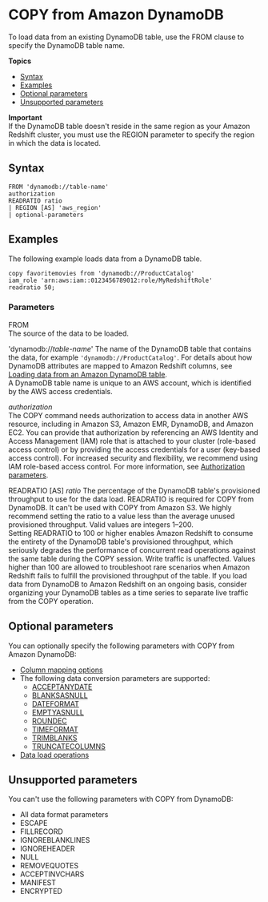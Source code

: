 # COPY from Amazon DynamoDB<a name="copy-parameters-data-source-dynamodb"></a>

To load data from an existing DynamoDB table, use the FROM clause to specify the DynamoDB table name\.

**Topics**
+ [Syntax](#copy-parameters-data-source-dynamodb-syntax)
+ [Examples](#copy-parameters-data-source-dynamodb-examples)
+ [Optional parameters](#copy-parameters-data-source-dynamodb-optional-parms)
+ [Unsupported parameters](#copy-parameters-data-source-dynamodb-unsupported-parms)

**Important**  
If the DynamoDB table doesn't reside in the same region as your Amazon Redshift cluster, you must use the REGION parameter to specify the region in which the data is located\. 

## Syntax<a name="copy-parameters-data-source-dynamodb-syntax"></a>

```
FROM 'dynamodb://table-name' 
authorization
READRATIO ratio
| REGION [AS] 'aws_region'  
| optional-parameters
```

## Examples<a name="copy-parameters-data-source-dynamodb-examples"></a>

The following example loads data from a DynamoDB table\. 

```
copy favoritemovies from 'dynamodb://ProductCatalog'
iam_role 'arn:aws:iam::0123456789012:role/MyRedshiftRole'
readratio 50;
```

### Parameters<a name="copy-parameters-data-source-dynamodb-parameters"></a>

FROM  
The source of the data to be loaded\. 

'dynamodb://*table\-name*'  <a name="copy-dynamodb"></a>
The name of the DynamoDB table that contains the data, for example `'dynamodb://ProductCatalog'`\. For details about how DynamoDB attributes are mapped to Amazon Redshift columns, see [Loading data from an Amazon DynamoDB table](t_Loading-data-from-dynamodb.md)\.  
A DynamoDB table name is unique to an AWS account, which is identified by the AWS access credentials\.

*authorization*  
The COPY command needs authorization to access data in another AWS resource, including in Amazon S3, Amazon EMR, DynamoDB, and Amazon EC2\. You can provide that authorization by referencing an AWS Identity and Access Management \(IAM\) role that is attached to your cluster \(role\-based access control\) or by providing the access credentials for a user \(key\-based access control\)\. For increased security and flexibility, we recommend using IAM role\-based access control\. For more information, see [Authorization parameters](copy-parameters-authorization.md)\.

READRATIO \[AS\] *ratio*  <a name="copy-readratio"></a>
The percentage of the DynamoDB table's provisioned throughput to use for the data load\. READRATIO is required for COPY from DynamoDB\. It can't be used with COPY from Amazon S3\. We highly recommend setting the ratio to a value less than the average unused provisioned throughput\. Valid values are integers 1–200\.  
Setting READRATIO to 100 or higher enables Amazon Redshift to consume the entirety of the DynamoDB table's provisioned throughput, which seriously degrades the performance of concurrent read operations against the same table during the COPY session\. Write traffic is unaffected\. Values higher than 100 are allowed to troubleshoot rare scenarios when Amazon Redshift fails to fulfill the provisioned throughput of the table\. If you load data from DynamoDB to Amazon Redshift on an ongoing basis, consider organizing your DynamoDB tables as a time series to separate live traffic from the COPY operation\.

## Optional parameters<a name="copy-parameters-data-source-dynamodb-optional-parms"></a>

You can optionally specify the following parameters with COPY from Amazon DynamoDB: 
+ [Column mapping options](copy-parameters-column-mapping.md)
+ The following data conversion parameters are supported:
  + [ACCEPTANYDATE](copy-parameters-data-conversion.md#copy-acceptanydate) 
  + [BLANKSASNULL](copy-parameters-data-conversion.md#copy-blanksasnull) 
  + [DATEFORMAT](copy-parameters-data-conversion.md#copy-dateformat) 
  + [EMPTYASNULL](copy-parameters-data-conversion.md#copy-emptyasnull) 
  + [ROUNDEC](copy-parameters-data-conversion.md#copy-roundec) 
  + [TIMEFORMAT](copy-parameters-data-conversion.md#copy-timeformat) 
  + [TRIMBLANKS](copy-parameters-data-conversion.md#copy-trimblanks) 
  + [TRUNCATECOLUMNS](copy-parameters-data-conversion.md#copy-truncatecolumns) 
+ [ Data load operations](copy-parameters-data-load.md)

## Unsupported parameters<a name="copy-parameters-data-source-dynamodb-unsupported-parms"></a>

You can't use the following parameters with COPY from DynamoDB: 
+ All data format parameters
+ ESCAPE
+ FILLRECORD
+ IGNOREBLANKLINES
+ IGNOREHEADER
+ NULL
+ REMOVEQUOTES
+ ACCEPTINVCHARS
+ MANIFEST
+ ENCRYPTED